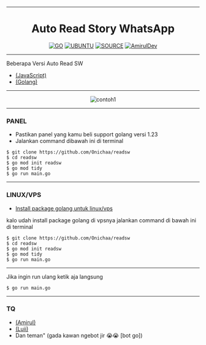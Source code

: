 ___
<h1 align="center">Auto Read Story WhatsApp</h1>

<p align="center">
  <a href="https://go.dev/"><img src="https://img.shields.io/badge/golang-v1.23-blue" alt="GO"></a>
  <a href="https://releases.ubuntu.com/impish/"><img src="https://img.shields.io/badge/ubuntu-v20.04-orange" alt="UBUNTU"></a>
  <a href="https://github.com/Onichaa/readsw"><img src="https://img.shields.io/badge/Onichaa-v1.2.0-lightgrey" alt="SOURCE"></a>
  <a href="https://chat.whatsapp.com/DaBXFf82aqwHc03v22E09D"><img src="https://img.shields.io/badge/GroupBot-ME.svg" alt="AmirulDev"></a>
</p>

___
Beberapa Versi Auto Read SW
- [(JavaScript)](https://github.com/Onichaa/readsw/tree/js)<br>
- [(Golang)](https://github.com/Onichaa/readsw)<br>
___
<p align="center">
  <img src="https://pomf2.lain.la/f/yxp1y9hx.jpg" alt="contoh1">
</p>

___
### PANEL

- Pastikan panel yang kamu beli support golang versi 1.23
- Jalankan command dibawah ini di terminal 


```
$ git clone https://github.com/Onichaa/readsw
$ cd readsw
$ go mod init readsw
$ go mod tidy
$ go run main.go
```

___
### LINUX/VPS

- [Install package golang untuk linux/vps](https://go.dev/doc/install)

kalo udah install package golang di vpsnya jalankan command di bawah ini di terminal

```
$ git clone https://github.com/Onichaa/readsw
$ cd readsw
$ go mod init readsw
$ go mod tidy
$ go run main.go
```

___
Jika ingin run ulang ketik aja langsung
```
$ go run main.go
```


___
### TQ

- [(Amirul)](https://github.com/amiruldev20)<br>
- [(Luii)](https://github.com/luiii24)<br>
- Dan teman" (gada kawan ngebot jir 😭😭  [bot go])

